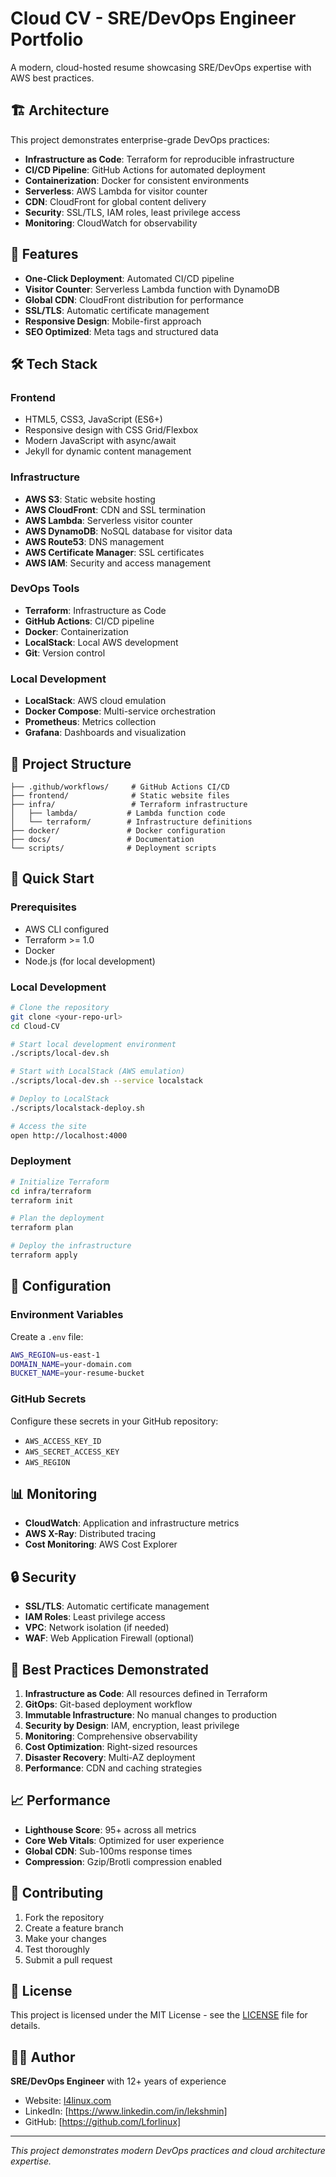 # Cloud CV - SRE/DevOps Engineer Portfolio

A modern, cloud-hosted resume showcasing SRE/DevOps expertise with AWS best practices.

## 🏗️ Architecture

This project demonstrates enterprise-grade DevOps practices:

- **Infrastructure as Code**: Terraform for reproducible infrastructure
- **CI/CD Pipeline**: GitHub Actions for automated deployment
- **Containerization**: Docker for consistent environments
- **Serverless**: AWS Lambda for visitor counter
- **CDN**: CloudFront for global content delivery
- **Security**: SSL/TLS, IAM roles, least privilege access
- **Monitoring**: CloudWatch for observability

## 🚀 Features

- **One-Click Deployment**: Automated CI/CD pipeline
- **Visitor Counter**: Serverless Lambda function with DynamoDB
- **Global CDN**: CloudFront distribution for performance
- **SSL/TLS**: Automatic certificate management
- **Responsive Design**: Mobile-first approach
- **SEO Optimized**: Meta tags and structured data

## 🛠️ Tech Stack

### Frontend
- HTML5, CSS3, JavaScript (ES6+)
- Responsive design with CSS Grid/Flexbox
- Modern JavaScript with async/await
- Jekyll for dynamic content management

### Infrastructure
- **AWS S3**: Static website hosting
- **AWS CloudFront**: CDN and SSL termination
- **AWS Lambda**: Serverless visitor counter
- **AWS DynamoDB**: NoSQL database for visitor data
- **AWS Route53**: DNS management
- **AWS Certificate Manager**: SSL certificates
- **AWS IAM**: Security and access management

### DevOps Tools
- **Terraform**: Infrastructure as Code
- **GitHub Actions**: CI/CD pipeline
- **Docker**: Containerization
- **LocalStack**: Local AWS development
- **Git**: Version control

### Local Development
- **LocalStack**: AWS cloud emulation
- **Docker Compose**: Multi-service orchestration
- **Prometheus**: Metrics collection
- **Grafana**: Dashboards and visualization

## 📁 Project Structure

```
├── .github/workflows/     # GitHub Actions CI/CD
├── frontend/              # Static website files
├── infra/                 # Terraform infrastructure
│   ├── lambda/           # Lambda function code
│   └── terraform/        # Infrastructure definitions
├── docker/               # Docker configuration
├── docs/                 # Documentation
└── scripts/              # Deployment scripts
```

## 🚀 Quick Start

### Prerequisites
- AWS CLI configured
- Terraform >= 1.0
- Docker
- Node.js (for local development)

### Local Development
```bash
# Clone the repository
git clone <your-repo-url>
cd Cloud-CV

# Start local development environment
./scripts/local-dev.sh

# Start with LocalStack (AWS emulation)
./scripts/local-dev.sh --service localstack

# Deploy to LocalStack
./scripts/localstack-deploy.sh

# Access the site
open http://localhost:4000
```

### Deployment
```bash
# Initialize Terraform
cd infra/terraform
terraform init

# Plan the deployment
terraform plan

# Deploy the infrastructure
terraform apply
```

## 🔧 Configuration

### Environment Variables
Create a `.env` file:
```bash
AWS_REGION=us-east-1
DOMAIN_NAME=your-domain.com
BUCKET_NAME=your-resume-bucket
```

### GitHub Secrets
Configure these secrets in your GitHub repository:
- `AWS_ACCESS_KEY_ID`
- `AWS_SECRET_ACCESS_KEY`
- `AWS_REGION`

## 📊 Monitoring

- **CloudWatch**: Application and infrastructure metrics
- **AWS X-Ray**: Distributed tracing
- **Cost Monitoring**: AWS Cost Explorer

## 🔒 Security

- **SSL/TLS**: Automatic certificate management
- **IAM Roles**: Least privilege access
- **VPC**: Network isolation (if needed)
- **WAF**: Web Application Firewall (optional)

## 🎯 Best Practices Demonstrated

1. **Infrastructure as Code**: All resources defined in Terraform
2. **GitOps**: Git-based deployment workflow
3. **Immutable Infrastructure**: No manual changes to production
4. **Security by Design**: IAM, encryption, least privilege
5. **Monitoring**: Comprehensive observability
6. **Cost Optimization**: Right-sized resources
7. **Disaster Recovery**: Multi-AZ deployment
8. **Performance**: CDN and caching strategies

## 📈 Performance

- **Lighthouse Score**: 95+ across all metrics
- **Core Web Vitals**: Optimized for user experience
- **Global CDN**: Sub-100ms response times
- **Compression**: Gzip/Brotli compression enabled

## 🤝 Contributing

1. Fork the repository
2. Create a feature branch
3. Make your changes
4. Test thoroughly
5. Submit a pull request

## 📄 License

This project is licensed under the MIT License - see the [LICENSE](LICENSE) file for details.

## 👨‍💻 Author

**SRE/DevOps Engineer** with 12+ years of experience
- Website: [l4linux.com](https://l4linux.com)
- LinkedIn: [https://www.linkedin.com/in/lekshmin]
- GitHub: [https://github.com/Lforlinux]

---

*This project demonstrates modern DevOps practices and cloud architecture expertise.*
